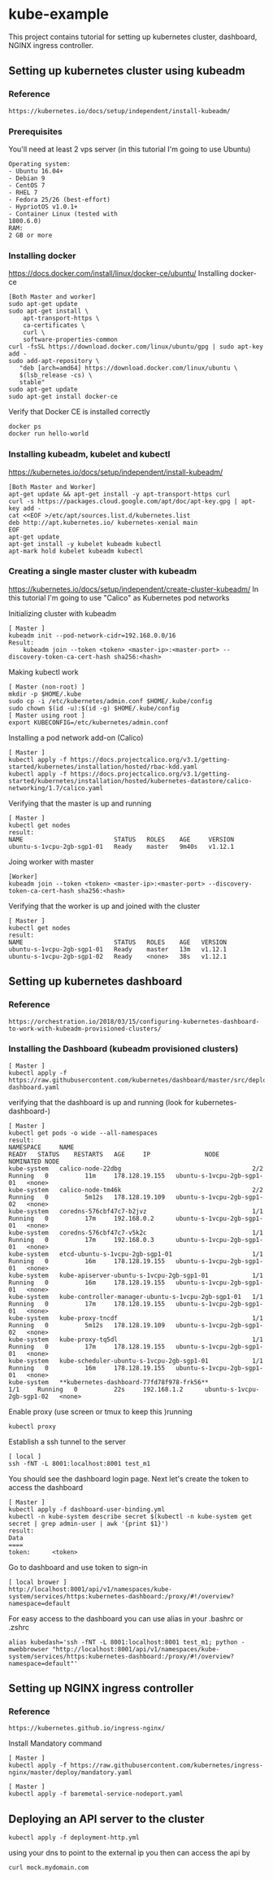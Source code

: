 # kube-example
This project contains tutorial for setting up kubernetes cluster, dashboard, NGINX ingress controller.
## Setting up kubernetes cluster using kubeadm
### Reference
```
https://kubernetes.io/docs/setup/independent/install-kubeadm/
```
### Prerequisites
You'll need at least 2 vps server (in this tutorial I'm going to use Ubuntu)
```
Operating system:
- Ubuntu 16.04+
- Debian 9
- CentOS 7
- RHEL 7
- Fedora 25/26 (best-effort)
- HypriotOS v1.0.1+
- Container Linux (tested with
1800.6.0)
RAM:
2 GB or more
```
### Installing docker
https://docs.docker.com/install/linux/docker-ce/ubuntu/
Installing docker-ce
```
[Both Master and worker]
sudo apt-get update
sudo apt-get install \
    apt-transport-https \
    ca-certificates \
    curl \
    software-properties-common
curl -fsSL https://download.docker.com/linux/ubuntu/gpg | sudo apt-key add -
sudo add-apt-repository \
   "deb [arch=amd64] https://download.docker.com/linux/ubuntu \
   $(lsb_release -cs) \
   stable"
sudo apt-get update
sudo apt-get install docker-ce
```
Verify that Docker CE is installed correctly
```
docker ps
docker run hello-world
```
### Installing kubeadm, kubelet and kubectl
https://kubernetes.io/docs/setup/independent/install-kubeadm/
```
[Both Master and Worker]
apt-get update && apt-get install -y apt-transport-https curl
curl -s https://packages.cloud.google.com/apt/doc/apt-key.gpg | apt-key add -
cat <<EOF >/etc/apt/sources.list.d/kubernetes.list
deb http://apt.kubernetes.io/ kubernetes-xenial main
EOF
apt-get update
apt-get install -y kubelet kubeadm kubectl
apt-mark hold kubelet kubeadm kubectl
```
### Creating a single master cluster with kubeadm
https://kubernetes.io/docs/setup/independent/create-cluster-kubeadm/
In this tutorial I'm going to use "Calico" as Kubernetes pod networks

Initializing cluster with kubeadm
```
[ Master ]
kubeadm init --pod-network-cidr=192.168.0.0/16
Result:
    kubeadm join --token <token> <master-ip>:<master-port> --discovery-token-ca-cert-hash sha256:<hash>
```

Making kubectl work
```
[ Master (non-root) ]
mkdir -p $HOME/.kube
sudo cp -i /etc/kubernetes/admin.conf $HOME/.kube/config
sudo chown $(id -u):$(id -g) $HOME/.kube/config
[ Master using root ]
export KUBECONFIG=/etc/kubernetes/admin.conf
```
Installing a pod network add-on (Calico)
```
[ Master ]
kubectl apply -f https://docs.projectcalico.org/v3.1/getting-started/kubernetes/installation/hosted/rbac-kdd.yaml
kubectl apply -f https://docs.projectcalico.org/v3.1/getting-started/kubernetes/installation/hosted/kubernetes-datastore/calico-networking/1.7/calico.yaml
```
Verifying that the master is up and running
```
[ Master ]
kubectl get nodes
result:
NAME                         STATUS   ROLES    AGE     VERSION
ubuntu-s-1vcpu-2gb-sgp1-01   Ready    master   9m40s   v1.12.1
```
Joing worker with master
```
[Worker]
kubeadm join --token <token> <master-ip>:<master-port> --discovery-token-ca-cert-hash sha256:<hash>

```
Verifying that the worker is up and joined with the cluster
```
[ Master ]
kubectl get nodes
result:
NAME                         STATUS   ROLES    AGE   VERSION
ubuntu-s-1vcpu-2gb-sgp1-01   Ready    master   13m   v1.12.1
ubuntu-s-1vcpu-2gb-sgp1-02   Ready    <none>   38s   v1.12.1

```

## Setting up kubernetes dashboard
### Reference
```
https://orchestration.io/2018/03/15/configuring-kubernetes-dashboard-to-work-with-kubeadm-provisioned-clusters/
```
### Installing the Dashboard (kubeadm provisioned clusters)
```
[ Master ]
kubectl apply -f https://raw.githubusercontent.com/kubernetes/dashboard/master/src/deploy/recommended/kubernetes-dashboard.yaml
```
verifying that the dashboard is up and running
(look for kubernetes-dashboard-)
```
[ Master ]
kubectl get pods -o wide --all-namespaces
result:
NAMESPACE     NAME                                                 READY   STATUS    RESTARTS   AGE     IP               NODE                         NOMINATED NODE
kube-system   calico-node-22dbg                                    2/2     Running   0          11m     178.128.19.155   ubuntu-s-1vcpu-2gb-sgp1-01   <none>
kube-system   calico-node-tm46k                                    2/2     Running   0          5m12s   178.128.19.109   ubuntu-s-1vcpu-2gb-sgp1-02   <none>
kube-system   coredns-576cbf47c7-b2jvz                             1/1     Running   0          17m     192.168.0.2      ubuntu-s-1vcpu-2gb-sgp1-01   <none>
kube-system   coredns-576cbf47c7-v5k2c                             1/1     Running   0          17m     192.168.0.3      ubuntu-s-1vcpu-2gb-sgp1-01   <none>
kube-system   etcd-ubuntu-s-1vcpu-2gb-sgp1-01                      1/1     Running   0          16m     178.128.19.155   ubuntu-s-1vcpu-2gb-sgp1-01   <none>
kube-system   kube-apiserver-ubuntu-s-1vcpu-2gb-sgp1-01            1/1     Running   0          16m     178.128.19.155   ubuntu-s-1vcpu-2gb-sgp1-01   <none>
kube-system   kube-controller-manager-ubuntu-s-1vcpu-2gb-sgp1-01   1/1     Running   0          17m     178.128.19.155   ubuntu-s-1vcpu-2gb-sgp1-01   <none>
kube-system   kube-proxy-tncdf                                     1/1     Running   0          5m12s   178.128.19.109   ubuntu-s-1vcpu-2gb-sgp1-02   <none>
kube-system   kube-proxy-tq5dl                                     1/1     Running   0          17m     178.128.19.155   ubuntu-s-1vcpu-2gb-sgp1-01   <none>
kube-system   kube-scheduler-ubuntu-s-1vcpu-2gb-sgp1-01            1/1     Running   0          16m     178.128.19.155   ubuntu-s-1vcpu-2gb-sgp1-01   <none>
kube-system   **kubernetes-dashboard-77fd78f978-frk56**                1/1     Running   0          22s     192.168.1.2      ubuntu-s-1vcpu-2gb-sgp1-02   <none>
```

Enable proxy
(use screen or tmux to keep this )running
```
kubectl proxy
```
Establish a ssh tunnel to the server
```
[ local ]
ssh -fNT -L 8001:localhost:8001 test_m1

```
You should see the dashboard login page.
Next let's create the token to access the dashboard
```
[ Master ]
kubectl apply -f dashboard-user-binding.yml
kubectl -n kube-system describe secret $(kubectl -n kube-system get secret | grep admin-user | awk '{print $1}')
result:
Data
====
token:      <token>
```
Go to dashboard and use token to sign-in
```
[ local brower ]
http://localhost:8001/api/v1/namespaces/kube-system/services/https:kubernetes-dashboard:/proxy/#!/overview?namespace=default
```
For easy access to the dashboard you can use alias in your .bashrc or .zshrc
```
alias kubedash='ssh -fNT -L 8001:localhost:8001 test_m1; python -mwebbrowser "http://localhost:8001/api/v1/namespaces/kube-system/services/https:kubernetes-dashboard:/proxy/#!/overview?namespace=default"'

```

## Setting up NGINX ingress controller
### Reference
```
https://kubernetes.github.io/ingress-nginx/
```
Install Mandatory command
```
[ Master ]
kubectl apply -f https://raw.githubusercontent.com/kubernetes/ingress-nginx/master/deploy/mandatory.yaml
```

```
[ Master ]
kubectl apply -f baremetal-service-nodeport.yaml
```

## Deploying an API server to the cluster
```
kubectl apply -f deployment-http.yml
```
using your dns to point to the external ip you then can access the api by
```
curl mock.mydomain.com
```
